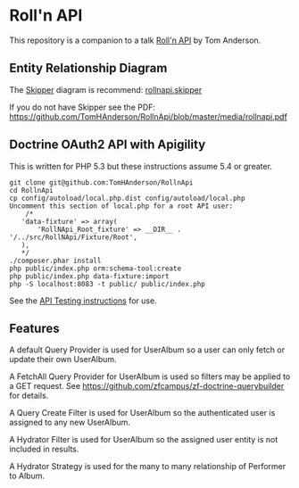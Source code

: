 Roll'n API
==========

This repository is a companion to a talk [Roll'n API](http://rollnapi.com) by Tom Anderson.


Entity Relationship Diagram
------
The [Skipper](http://www.skipper18.com) diagram is recommend: [rollnapi.skipper](https://github.com/TomHAnderson/RollnApi/blob/master/media/rollnapi.skipper)

If you do not have Skipper see the PDF: https://github.com/TomHAnderson/RollnApi/blob/master/media/rollnapi.pdf


Doctrine OAuth2 API with Apigility
----------------------------------

This is written for PHP 5.3 but these instructions assume 5.4 or greater.

```
git clone git@github.com:TomHAnderson/RollnApi
cd RollnApi
cp config/autoload/local.php.dist config/autoload/local.php
Uncomment this section of local.php for a root API user:
    /*
   'data-fixture' => array(
       'RollNApi_Root_fixture' => __DIR__ . '/../src/RollNApi/Fixture/Root',
   ),
   */
./composer.phar install
php public/index.php orm:schema-tool:create
php public/index.php data-fixture:import
php -S localhost:8083 -t public/ public/index.php
```

See the [API Testing instructions](https://github.com/TomHAnderson/RollnApi/blob/master/docs/API_TESTING.md) for use.


Features
--------

A default Query Provider is used for UserAlbum so a user can only fetch or update their own UserAlbum.

A FetchAll Query Provider for UserAlbum is used so filters may be applied to a GET request.  See https://github.com/zfcampus/zf-doctrine-querybuilder for details.

A Query Create Filter is used for UserAlbum so the authenticated user is assigned to any new UserAlbum.

A Hydrator Filter is used for UserAlbum so the assigned user entity is not included in results.

A Hydrator Strategy is used for the many to many relationship of Performer to Album.